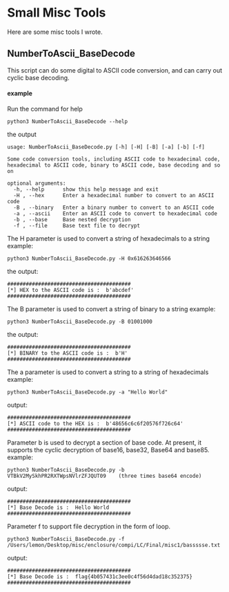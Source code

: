 # Small Misc Tools

Here are some misc tools I wrote.

## NumberToAscii_BaseDecode

This script can do some digital to ASCII code conversion, and can carry out cyclic base decoding.

#### example

Run the command for help
```
python3 NumberToAscii_BaseDecode --help
```

the output
```
usage: NumberToAscii_BaseDecode.py [-h] [-H] [-B] [-a] [-b] [-f]

Some code conversion tools, including ASCII code to hexadecimal code, hexadecimal to ASCII code, binary to ASCII code, base decoding and so on

optional arguments:
  -h, --help      show this help message and exit
  -H , --hex      Enter a hexadecimal number to convert to an ASCII code
  -B , --binary   Enter a binary number to convert to an ASCII code
  -a , --ascii    Enter an ASCII code to convert to hexadecimal code
  -b , --base     Base nested decryption
  -f , --file     Base text file to decrypt
```

The H parameter is used to convert a string of hexadecimals to a string
example:
```
python3 NumberToAscii_BaseDecode.py -H 0x616263646566
```
the output:
```
########################################
[*] HEX to the ASCII code is :  b'abcdef'
########################################
```

The B parameter is used to convert a string of binary to a string
example:
```
python3 NumberToAscii_BaseDecode.py -B 01001000  
```
the output:
```
########################################
[*] BINARY to the ASCII code is :  b'H'
########################################
```

The a parameter is used to convert a string to a string of hexadecimals
example:
```
python3 NumberToAscii_BaseDecode.py -a "Hello World" 
```
output:
```
########################################
[*] ASCII code to the HEX is :  b'48656c6c6f20576f726c64'
########################################
```

Parameter b is used to decrypt a section of base code. At present, it supports the cyclic decryption of base16, base32, Base64 and base85.
example:
```
python3 NumberToAscii_BaseDecode.py -b VTBkV2MySkhPR2RXTWpsNVlrZFJQUT09    (three times base64 encode)
```
output:
```
########################################
[*] Base Decode is :  Hello World
########################################
```

Parameter f to support file decryption in the form of loop.
```
python3 NumberToAscii_BaseDecode.py -f /Users/lemon/Desktop/misc/enclosure/compi/LC/Final/misc1/bassssse.txt
```
output:
```
########################################
[*] Base Decode is :  flag{4b057431c3ee0c4f56d4dad18c352375}
########################################
```

